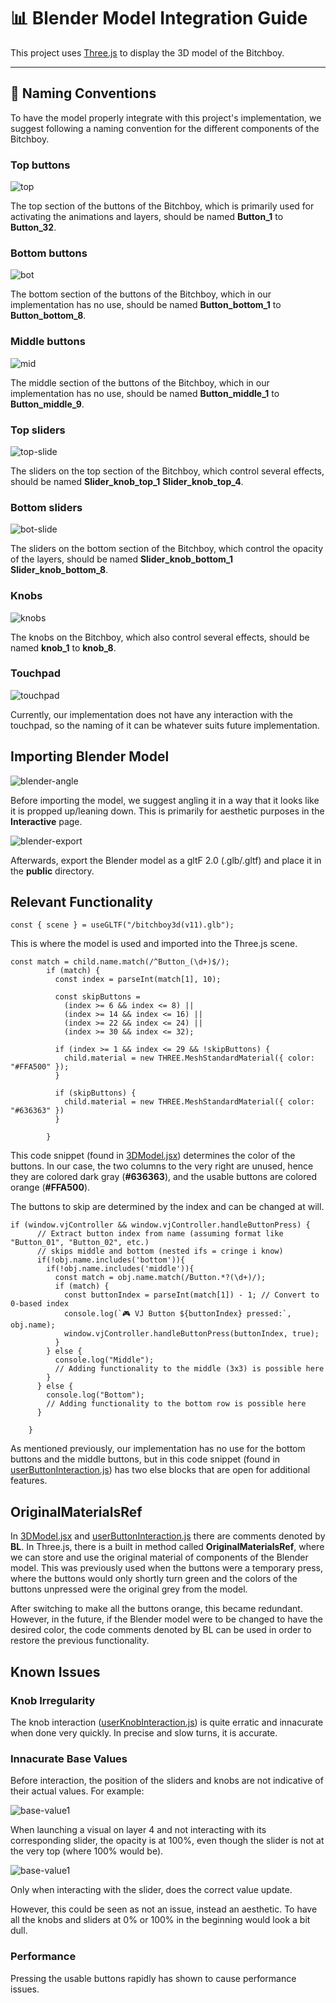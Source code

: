 # 📊 Blender Model Integration Guide

This project uses [Three.js](https://threejs.org/) to display the 3D model of the Bitchboy.

---

## 🔧 Naming Conventions

To have the model properly integrate with this project's implementation, we suggest following a naming convention for the different components of the Bitchboy.

### Top buttons

![top](/documentation/images/top-buttons.png)

The top section of the buttons of the Bitchboy, which is primarily used for activating the animations and layers, should be named **Button_1** to **Button_32**.

### Bottom buttons

![bot](/documentation/images/bot-buttons.png)

The bottom section of the buttons of the Bitchboy, which in our implementation has no use, should be named **Button_bottom_1** to **Button_bottom_8**.

### Middle buttons

![mid](/documentation/images/mid-buttons.png)

The middle section of the buttons of the Bitchboy, which in our implementation has no use, should be named **Button_middle_1** to **Button_middle_9**.

### Top sliders

![top-slide](/documentation/images/top-sliders.png)

The sliders on the top section of the Bitchboy, which control several effects, should be named **Slider_knob_top_1** **Slider_knob_top_4**.

### Bottom sliders

![bot-slide](/documentation/images/bot-sliders.png)

The sliders on the bottom section of the Bitchboy, which control the opacity of the layers, should be named **Slider_knob_bottom_1** **Slider_knob_bottom_8**.

### Knobs

![knobs](/documentation/images/knobs.png)

The knobs on the Bitchboy, which also control several effects, should be named **knob_1** to **knob_8**.

### Touchpad

![touchpad](/documentation/images/touchpad.png)

Currently, our implementation does not have any interaction with the touchpad, so the  naming of it can be whatever suits future implementation.

## Importing Blender Model

![blender-angle](/documentation/images/blender-angle.png)

Before importing the model, we suggest angling it in a way that it looks like it is propped up/leaning down. This is primarily for aesthetic purposes in the **Interactive** page.

![blender-export](/documentation/images/blender-export.png)

Afterwards, export the Blender model as a gltF 2.0 (.glb/.gltf) and place it in the **public** directory.

## Relevant Functionality

```
const { scene } = useGLTF("/bitchboy3d(v11).glb");
```
This is where the model is used and imported into the Three.js scene.

```
const match = child.name.match(/^Button_(\d+)$/);
        if (match) {
          const index = parseInt(match[1], 10);

          const skipButtons =
            (index >= 6 && index <= 8) ||
            (index >= 14 && index <= 16) ||
            (index >= 22 && index <= 24) ||
            (index >= 30 && index <= 32);

          if (index >= 1 && index <= 29 && !skipButtons) {
            child.material = new THREE.MeshStandardMaterial({ color: "#FFA500" });
          }

          if (skipButtons) {
            child.material = new THREE.MeshStandardMaterial({ color: "#636363" })
          }

        }
```
This code snippet (found in [3DModel.jsx](../project-bitchboy/src/components/3DModel.jsx)) determines the color of the buttons. In our case, the two columns to the very right are unused, hence they are colored dark gray (**#636363**), and the usable buttons are colored orange (**#FFA500**).

The buttons to skip are determined by the index and can be changed at will.

```
if (window.vjController && window.vjController.handleButtonPress) {
      // Extract button index from name (assuming format like "Button_01", "Button_02", etc.)
      // skips middle and bottom (nested ifs = cringe i know)
      if(!obj.name.includes('bottom')){
        if(!obj.name.includes('middle')){
          const match = obj.name.match(/Button.*?(\d+)/);
          if (match) {
            const buttonIndex = parseInt(match[1]) - 1; // Convert to 0-based index
            console.log(`🎮 VJ Button ${buttonIndex} pressed:`, obj.name);
            window.vjController.handleButtonPress(buttonIndex, true);
          }
        } else {
          console.log("Middle");
          // Adding functionality to the middle (3x3) is possible here
        }
      } else {
        console.log("Bottom");
        // Adding functionality to the bottom row is possible here
      }

    }
```

As mentioned previously, our implementation has no use for the bottom buttons and the middle buttons, but in this code snippet (found in [userButtonInteraction.js](../project-bitchboy/src/components/userButtonInteraction.js)) has two else blocks that are open for additional features.


## OriginalMaterialsRef

In [3DModel.jsx](../project-bitchboy/src/components/3DModel.jsx) and [userButtonInteraction.js](../project-bitchboy/src/components/userButtonInteraction.js) there are comments denoted by **BL**. In Three.js, there is a built in method called **OriginalMaterialsRef**, where we can store and use the original material of components of the Blender model. This was previously used when the buttons were a temporary press, where the buttons would only shortly turn green and the colors of the buttons unpressed were the original grey from the model.

After switching to make all the buttons orange, this became redundant. However, in the future, if the Blender model were to be changed to have the desired color, the code comments denoted by BL can be used in order to restore the previous functionality.

## Known Issues

### Knob Irregularity
The knob interaction ([userKnobInteraction.js](../project-bitchboy/src/components/userKnobInteraction.js)) is quite erratic and innacurate when done very quickly. In precise and slow turns, it is accurate.

### Innacurate Base Values
Before interaction, the position of the sliders and knobs are not indicative of their actual values. For example:

![base-value1](/documentation/images/base-value1.png)

When launching a visual on layer 4 and not interacting with its corresponding slider, the opacity is at 100%, even though the slider is not at the very top (where 100% would be).

![base-value1](/documentation/images/base-value2.png)

Only when interacting with the slider, does the correct value update.

However, this could be seen as not an issue, instead an aesthetic. To have all the knobs and sliders at 0% or 100% in the beginning would look a bit dull.

### Performance
Pressing the usable buttons rapidly has shown to cause performance issues.
